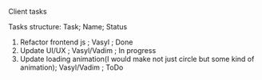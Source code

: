 Client tasks

Tasks structure: Task; Name; Status


1) Refactor frontend js ; Vasyl ; Done
2) Update UI/UX ; Vasyl/Vadim ; In progress
3) Update loading animation(I would make not just circle but some kind of animation); Vasyl/Vadim ; ToDo
